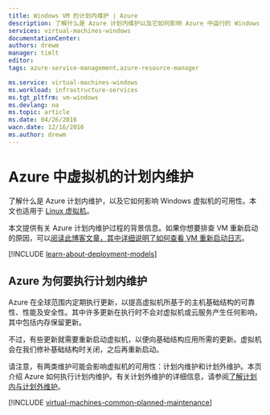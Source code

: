 ```yaml
---
title: Windows VM 的计划内维护 | Azure
description: 了解什么是 Azure 计划内维护以及它如何影响 Azure 中运行的 Windows 虚拟机
services: virtual-machines-windows
documentationCenter: 
authors: drewm
manager: timlt
editor: 
tags: azure-service-management,azure-resource-manager

ms.service: virtual-machines-windows
ms.workload: infrastructure-services
ms.tgt_pltfrm: vm-windows
ms.devlang: na
ms.topic: article
ms.date: 04/26/2016
wacn.date: 12/16/2016
ms.author: drewm
---
```


# Azure 中虚拟机的计划内维护

了解什么是 Azure 计划内维护，以及它如何影响 Windows 虚拟机的可用性。本文也适用于 [Linux 虚拟机](./virtual-machines-linux-planned-maintenance.md)。

本文提供有关 Azure 计划内维护过程的背景信息。如果你想要排查 VM 重新启动的原因，可以[阅读此博客文章，其中详细说明了如何查看 VM 重新启动日志](https://azure.microsoft.com/blog/viewing-vm-reboot-logs/)。

[!INCLUDE [learn-about-deployment-models](../../includes/learn-about-deployment-models-both-include.md)]

## Azure 为何要执行计划内维护

Azure 在全球范围内定期执行更新，以提高虚拟机所基于的主机基础结构的可靠性、性能及安全性。其中许多更新在执行时不会对虚拟机或云服务产生任何影响，其中包括内存保留更新。

不过，有些更新就需要重新启动虚拟机，以便向基础结构应用所需的更新。虚拟机会在我们修补基础结构时关闭，之后再重新启动。

请注意，有两类维护可能会影响虚拟机的可用性：计划内维护和计划外维护。本页介绍 Azure 如何执行计划内维护。有关计划外维护的详细信息，请参阅[了解计划内与计划外维护](./virtual-machines-windows-manage-availability.md)。

[!INCLUDE [virtual-machines-common-planned-maintenance](../../includes/virtual-machines-common-planned-maintenance.md)]

<!---HONumber=Mooncake_Quality_Review_1202_2016-->